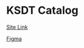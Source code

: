 # KSDT Catalog

[Site Link](https://ronadarabi.github.io/ksdt-catalog/source/index.html)

[Figma](https://www.figma.com/board/kxZuX2EzKD4fPLJOngHO4i/Welcome-to-FigJam?node-id=3-195&t=6Oesbk93yZ1dJyMB-0)
